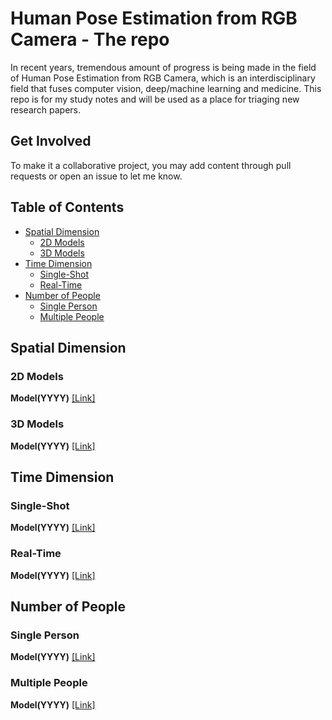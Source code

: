 # Human Pose Estimation from RGB Camera - The repo
In recent years, tremendous amount of progress is being made in the field of Human Pose Estimation from RGB Camera, which is an interdisciplinary field that fuses computer vision, deep/machine learning and medicine. This repo is for my study notes and will be used as a place for triaging new research papers. 

## Get Involved
To make it a collaborative project, you may add content through pull requests or open an issue to let me know. 

## Table of Contents
- [Spatial Dimension](#spatial)
	- [2D Models](#2d_models)
	- [3D Models](#3d_models)
- [Time Dimension](#time)
	- [Single-Shot](#single_shot)
	- [Real-Time](#real_time)
- [Number of People](#number_people)
	- [Single Person](#single_person)
	- [Multiple People](#multiple_people)


<a name="spatial" />

## Spatial Dimension

<a name="2d_models" />

### 2D Models
<b>Model(YYYY)</b> [[Link]](http://www.tum.de/)

<a name="3d_models" />

### 3D Models
<b>Model(YYYY)</b> [[Link]](http://www.tum.de/)

<a name="time" />

## Time Dimension

<a name="single_shot" />

### Single-Shot
<b>Model(YYYY)</b> [[Link]](http://www.tum.de/)

<a name="real_time" />

### Real-Time
<b>Model(YYYY)</b> [[Link]](http://www.tum.de/)

<a name="number_people" />

## Number of People

<a name="single_person" />

### Single Person
<b>Model(YYYY)</b> [[Link]](http://www.tum.de/)

<a name="multiple_people" />

### Multiple People
<b>Model(YYYY)</b> [[Link]](http://www.tum.de/)

